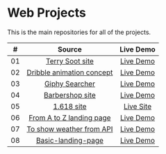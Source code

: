 # Web Projects

This is the main repositories for all of the projects.

|  #  |            Source             | Live Demo |
| :-: | :----------------------------: | :-------: |
| 01  |       [Terry Soot site](https://github.com/shchadyloTaras/terry_soot_src)       | [Live Demo](https://shchadylotaras.github.io/terrySoot/)  |
| 02  |       [Dribble animation concept](https://github.com/shchadyloTaras/animation-dribble-dev)       | [Live Demo](https://shchadylotaras.github.io/animation-dribble-1/)  |
| 03  |       [Giphy Searcher](https://github.com/shchadyloTaras/giphy-searcher)       | [Live Demo](https://shchadylotaras.github.io/giphy-searcher-build/)  |
| 04  |       [Barbershop site](https://github.com/shchadyloTaras/barbershop)       | [Live Demo](https://shchadylotaras.github.io/dist-barbershop/)  |
| 05  |       [1.618 site](https://github.com/shchadyloTaras/1618-full)       | [Live Site](https://one618.pro/)  |
| 06  |       [From A to Z landing page](https://github.com/shchadyloTaras/from_A_to_Z)       | [Live Demo](https://shchadylotaras.github.io/from_A_to_Z/)  |
| 07  |       [To show weather from API](https://github.com/shchadyloTaras/API-weather-src)       | [Live Demo](https://shchadylotaras.github.io/weather-API/)  |
| 08  |       [Basic-landing-page](https://github.com/shchadyloTaras/basic-landing-page)       | [Live Demo](https://shchadylotaras.github.io/basic-landing-page/)  |

